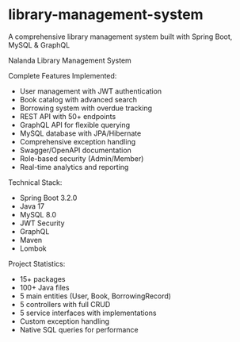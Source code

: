 # library-management-system
 A comprehensive library management system built with Spring Boot, MySQL &amp; GraphQL


 
Nalanda Library Management System

 Complete Features Implemented:
- User management with JWT authentication
- Book catalog with advanced search
- Borrowing system with overdue tracking
- REST API with 50+ endpoints  
- GraphQL API for flexible querying
- MySQL database with JPA/Hibernate
- Comprehensive exception handling
- Swagger/OpenAPI documentation
- Role-based security (Admin/Member)
- Real-time analytics and reporting

 Technical Stack:
- Spring Boot 3.2.0
- Java 17
- MySQL 8.0
- JWT Security
- GraphQL
- Maven
- Lombok

 Project Statistics:
- 15+ packages
- 100+ Java files
- 5 main entities (User, Book, BorrowingRecord)
- 5 controllers with full CRUD
- 5 service interfaces with implementations
- Custom exception handling
- Native SQL queries for performance



